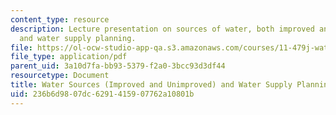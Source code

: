 ```yaml
---
content_type: resource
description: Lecture presentation on sources of water, both improved and unimproved,
  and water supply planning.
file: https://ol-ocw-studio-app-qa.s3.amazonaws.com/courses/11-479j-water-and-sanitation-infrastructure-in-developing-countries-spring-2007/236b6d9807dc6291415907762a10801b_lect5.pdf
file_type: application/pdf
parent_uid: 3a10d7fa-bb93-5379-f2a0-3bcc93d3df44
resourcetype: Document
title: Water Sources (Improved and Unimproved) and Water Supply Planning
uid: 236b6d98-07dc-6291-4159-07762a10801b
---
```

